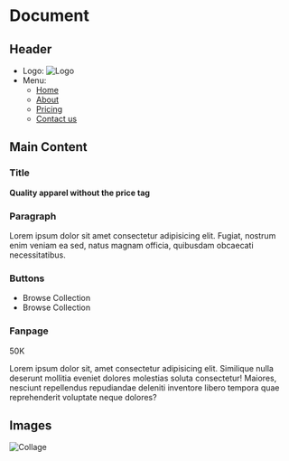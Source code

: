 # Document

## Header

- Logo: ![Logo](link-to-logo)
- Menu:
  - [Home](link-to-home-page)
  - [About](link-to-about-page)
  - [Pricing](link-to-pricing-page)
  - [Contact us](link-to-contact-page)

## Main Content

### Title

**Quality apparel without the price tag**

### Paragraph

Lorem ipsum dolor sit amet consectetur adipisicing elit. Fugiat, nostrum enim veniam ea sed, natus magnam officia, quibusdam obcaecati necessitatibus.

### Buttons

- Browse Collection
- Browse Collection

### Fanpage

50K

Lorem ipsum dolor sit, amet consectetur adipisicing elit. Similique nulla deserunt mollitia eveniet dolores molestias soluta consectetur! Maiores, nesciunt repellendus repudiandae deleniti inventore libero tempora quae reprehenderit voluptate neque dolores?

## Images

![Collage](link-to-image)
